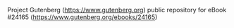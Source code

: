 Project Gutenberg (https://www.gutenberg.org) public repository for eBook #24165 (https://www.gutenberg.org/ebooks/24165)
